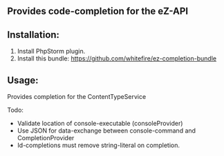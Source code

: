Provides code-completion for the eZ-API
---------------------------------------

Installation:
-------------
1. Install PhpStorm plugin.
2. Install this bundle: https://github.com/whitefire/ez-completion-bundle

Usage:
------
Provides completion for the ContentTypeService

Todo:
* Validate location of console-executable (consoleProvider)
* Use JSON for data-exchange between console-command and CompletionProvider
* Id-completions must remove string-literal on completion.




